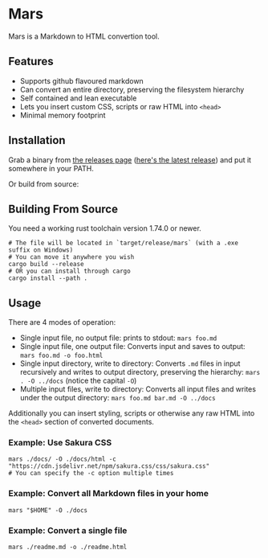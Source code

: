 # Mars
Mars is a Markdown to HTML convertion tool.

## Features
- Supports github flavoured markdown
- Can convert an entire directory, preserving the filesystem hierarchy
- Self contained and lean executable
- Lets you insert custom CSS, scripts or raw HTML into `<head>`
- Minimal memory footprint

## Installation
Grab a binary from [the releases page](https://github.com/insomnimus/mars/releases) ([here's the latest release](https://github.com/insomnimus/mars/releases/latest)) and put it somewhere in your PATH.

Or build from source:
## Building From Source
You need a working rust toolchain version 1.74.0 or newer.

```shell
# The file will be located in `target/release/mars` (with a .exe suffix on Windows)
# You can move it anywhere you wish
cargo build --release
# OR you can install through cargo
cargo install --path .
```

## Usage
There are 4 modes of operation:
- Single input file, no output file: prints to stdout: `mars foo.md`
- Single input file, one output file: Converts input and saves to output: `mars foo.md -o foo.html`
- Single input directory, write to directory: Converts `.md` files in input recursively and writes to output directory, preserving the hierarchy: `mars . -O ../docs` (notice the capital `-O`)
- Multiple input files, write to directory: Converts all input files and writes under the output directory: `mars foo.md bar.md -O ../docs`

Additionally you can insert styling, scripts or otherwise any raw HTML into the `<head>` section of converted documents.
### Example: Use Sakura CSS
```shell
mars ./docs/ -O ./docs/html -c "https://cdn.jsdelivr.net/npm/sakura.css/css/sakura.css"
# You can specify the -c option multiple times
```

### Example: Convert all Markdown files in your home
```shell
mars "$HOME" -O ./docs
```

### Example: Convert a single file
```shell
mars ./readme.md -o ./readme.html
```

